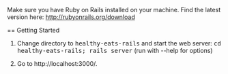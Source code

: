 Make sure you have Ruby on Rails installed on your machine.
Find the latest version here: http://rubyonrails.org/download

== Getting Started

1. Change directory to <tt>healthy-eats-rails</tt> and start the web server:
       <tt>cd healthy-eats-rails; rails server</tt> (run with --help for options)

2. Go to http://localhost:3000/.

